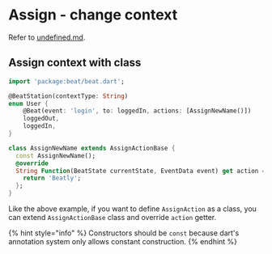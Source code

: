 # Assign - change context

Refer to [undefined.md](../../undefined/context/undefined.md "mention").

## Assign context with class

```dart
import 'package:beat/beat.dart';

@BeatStation(contextType: String)
enum User {
    @Beat(event: 'login', to: loggedIn, actions: [AssignNewName()])
    loggedOut,
    loggedIn,
}

class AssignNewName extends AssignActionBase {
  const AssignNewName();
  @override
  String Function(BeatState currentState, EventData event) get action => (_, __) {
    return 'Beatly';
  };
}
```

Like the above example, if you want to define `AssignAction` as a class, you can extend `AssignActionBase` class and override `action` getter.&#x20;

{% hint style="info" %}
Constructors should be `const` because dart's annotation system only allows constant construction.&#x20;
{% endhint %}
